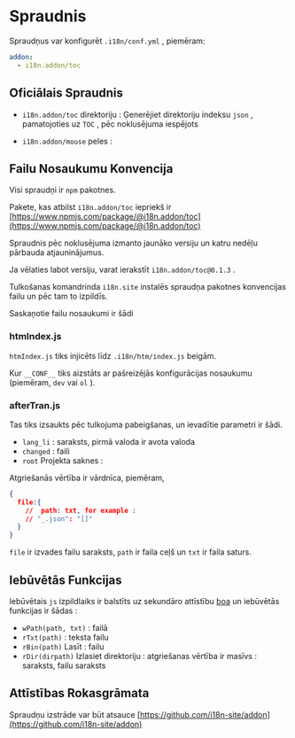 # Spraudnis

Spraudņus var konfigurēt `.i18n/conf.yml` , piemēram:

```yml
addon:
  - i18n.addon/toc
```

## Oficiālais Spraudnis

* `i18n.addon/toc` direktoriju :
  Ģenerējiet direktoriju indeksu `json` , pamatojoties uz `TOC` , pēc noklusējuma iespējots

* `i18n.addon/mouse` peles :

## Failu Nosaukumu Konvencija

Visi spraudņi ir `npm` pakotnes.

Pakete, kas atbilst `i18n.addon/toc` iepriekš ir [https://www.npmjs.com/package/@i18n.addon/toc](https://www.npmjs.com/package/@i18n.addon/toc)

Spraudnis pēc noklusējuma izmanto jaunāko versiju un katru nedēļu pārbauda atjauninājumus.

Ja vēlaties labot versiju, varat ierakstīt `i18n.addon/toc@0.1.3` .

Tulkošanas komandrinda `i18n.site` instalēs spraudņa pakotnes konvencijas failu un pēc tam to izpildīs.

Saskaņotie failu nosaukumi ir šādi

### htmIndex.js

`htmIndex.js` tiks injicēts līdz `.i18n/htm/index.js` beigām.

Kur `__CONF__` tiks aizstāts ar pašreizējās konfigurācijas nosaukumu (piemēram, `dev` vai `ol` ).

### afterTran.js

Tas tiks izsaukts pēc tulkojuma pabeigšanas, un ievadītie parametri ir šādi.

* `lang_li` : saraksts, pirmā valoda ir avota valoda
* `changed` : faili
* `root` Projekta saknes :

Atgriešanās vērtība ir vārdnīca, piemēram,

```json
{
  file:{
    //  path: txt, for example :
    // "_.json": "[]"
  }
}
```

`file` ir izvades failu saraksts, `path` ir faila ceļš un `txt` ir faila saturs.

## Iebūvētās Funkcijas

Iebūvētais `js` izpildlaiks ir balstīts uz sekundāro attīstību [boa](https://github.com/boa-dev/boa) un iebūvētās funkcijas ir šādas :

* `wPath(path, txt)` : failā
* `rTxt(path)` : teksta failu
* `rBin(path)` Lasīt : failu
* `rDir(dirpath)` Izlasiet direktoriju : atgriešanas vērtība ir masīvs : saraksts, failu saraksts

## Attīstības Rokasgrāmata

Spraudņu izstrāde var būt atsauce [https://github.com/i18n-site/addon](https://github.com/i18n-site/addon)